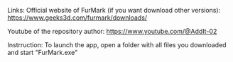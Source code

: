 Links:
Official website of FurMark (if you want download other versions): https://www.geeks3d.com/furmark/downloads/

Youtube of the repository author: https://www.youtube.com/@AddIt-02

Instrruction:
To launch the app, open a folder with all files you downloaded and start "FurMark.exe"
